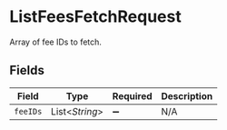 # ListFeesFetchRequest

Array of fee IDs to fetch.


## Fields

| Field              | Type               | Required           | Description        |
| ------------------ | ------------------ | ------------------ | ------------------ |
| `feeIDs`           | List\<*String*>    | :heavy_minus_sign: | N/A                |
